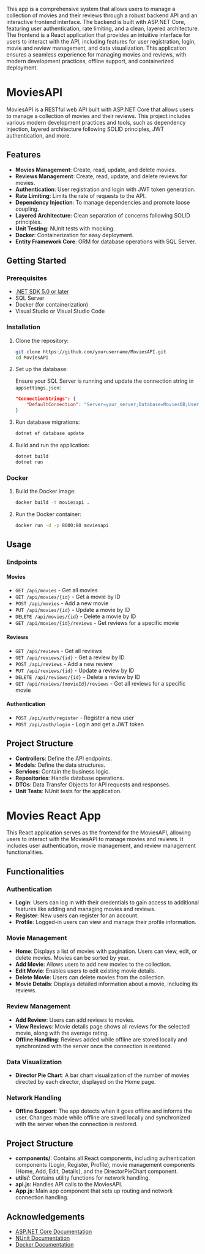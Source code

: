 This app is a comprehensive system that allows users to manage a collection of movies and their reviews through a robust backend API and an interactive frontend interface. The backend is built with ASP.NET Core, featuring user authentication, rate limiting, and a clean, layered architecture. The frontend is a React application that provides an intuitive interface for users to interact with the API, including features for user registration, login, movie and review management, and data visualization. This application ensures a seamless experience for managing movies and reviews, with modern development practices, offline support, and containerized deployment.

# MoviesAPI

MoviesAPI is a RESTful web API built with ASP.NET Core that allows users to manage a collection of movies and their reviews. This project includes various modern development practices and tools, such as dependency injection, layered architecture following SOLID principles, JWT authentication, and more.

## Features

- **Movies Management**: Create, read, update, and delete movies.
- **Reviews Management**: Create, read, update, and delete reviews for movies.
- **Authentication**: User registration and login with JWT token generation.
- **Rate Limiting**: Limits the rate of requests to the API.
- **Dependency Injection**: To manage dependencies and promote loose coupling.
- **Layered Architecture**: Clean separation of concerns following SOLID principles.
- **Unit Testing**: NUnit tests with mocking.
- **Docker**: Containerization for easy deployment.
- **Entity Framework Core**: ORM for database operations with SQL Server.

## Getting Started

### Prerequisites

- [.NET SDK 5.0 or later](https://dotnet.microsoft.com/download)
- SQL Server
- Docker (for containerization)
- Visual Studio or Visual Studio Code

### Installation

1. Clone the repository:

    ```bash
    git clone https://github.com/yourusername/MoviesAPI.git
    cd MoviesAPI
    ```

2. Set up the database:

    Ensure your SQL Server is running and update the connection string in `appsettings.json`:

    ```json
    "ConnectionStrings": {
        "DefaultConnection": "Server=your_server;Database=MoviesDB;User Id=your_user;Password=your_password;"
    }
    ```

3. Run database migrations:

    ```bash
    dotnet ef database update
    ```

4. Build and run the application:

    ```bash
    dotnet build
    dotnet run
    ```

### Docker

1. Build the Docker image:

    ```bash
    docker build -t moviesapi .
    ```

2. Run the Docker container:

    ```bash
    docker run -d -p 8080:80 moviesapi
    ```

## Usage

### Endpoints

#### Movies

- `GET /api/movies` - Get all movies
- `GET /api/movies/{id}` - Get a movie by ID
- `POST /api/movies` - Add a new movie
- `PUT /api/movies/{id}` - Update a movie by ID
- `DELETE /api/movies/{id}` - Delete a movie by ID
- `GET /api/movies/{id}/reviews` - Get reviews for a specific movie

#### Reviews

- `GET /api/reviews` - Get all reviews
- `GET /api/reviews/{id}` - Get a review by ID
- `POST /api/reviews` - Add a new review
- `PUT /api/reviews/{id}` - Update a review by ID
- `DELETE /api/reviews/{id}` - Delete a review by ID
- `GET /api/reviews/{movieId}/reviews` - Get all reviews for a specific movie

#### Authentication

- `POST /api/auth/register` - Register a new user
- `POST /api/auth/login` - Login and get a JWT token

## Project Structure

- **Controllers**: Define the API endpoints.
- **Models**: Define the data structures.
- **Services**: Contain the business logic.
- **Repositories**: Handle database operations.
- **DTOs**: Data Transfer Objects for API requests and responses.
- **Unit Tests**: NUnit tests for the application.

# Movies React App

This React application serves as the frontend for the MoviesAPI, allowing users to interact with the MoviesAPI to manage movies and reviews. It includes user authentication, movie management, and review management functionalities.

## Functionalities

### Authentication

- **Login**: Users can log in with their credentials to gain access to additional features like adding and managing movies and reviews.
- **Register**: New users can register for an account.
- **Profile**: Logged-in users can view and manage their profile information.

### Movie Management

- **Home**: Displays a list of movies with pagination. Users can view, edit, or delete movies. Movies can be sorted by year.
- **Add Movie**: Allows users to add new movies to the collection.
- **Edit Movie**: Enables users to edit existing movie details.
- **Delete Movie**: Users can delete movies from the collection.
- **Movie Details**: Displays detailed information about a movie, including its reviews.

### Review Management

- **Add Review**: Users can add reviews to movies.
- **View Reviews**: Movie details page shows all reviews for the selected movie, along with the average rating.
- **Offline Handling**: Reviews added while offline are stored locally and synchronized with the server once the connection is restored.

### Data Visualization

- **Director Pie Chart**: A bar chart visualization of the number of movies directed by each director, displayed on the Home page.

### Network Handling

- **Offline Support**: The app detects when it goes offline and informs the user. Changes made while offline are saved locally and synchronized with the server when the connection is restored.

## Project Structure

- **components/**: Contains all React components, including authentication components (Login, Register, Profile), movie management components (Home, Add, Edit, Details), and the DirectorPieChart component.
- **utils/**: Contains utility functions for network handling.
- **api.js**: Handles API calls to the MoviesAPI.
- **App.js**: Main app component that sets up routing and network connection handling.




## Acknowledgements

- [ASP.NET Core Documentation](https://docs.microsoft.com/en-us/aspnet/core/?view=aspnetcore-5.0)
- [NUnit Documentation](https://nunit.org/)
- [Docker Documentation](https://docs.docker.com/)

